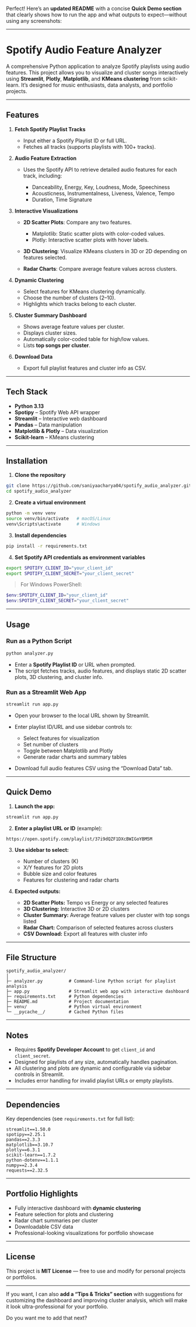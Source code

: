 Perfect! Here’s an **updated README** with a concise **Quick Demo section** that clearly shows how to run the app and what outputs to expect—without using any screenshots:

---

# Spotify Audio Feature Analyzer

A comprehensive Python application to analyze Spotify playlists using audio features. This project allows you to visualize and cluster songs interactively using **Streamlit**, **Plotly**, **Matplotlib**, and **KMeans clustering** from scikit-learn. It’s designed for music enthusiasts, data analysts, and portfolio projects.

---

## Features

1. **Fetch Spotify Playlist Tracks**

   * Input either a Spotify Playlist ID or full URL.
   * Fetches all tracks (supports playlists with 100+ tracks).

2. **Audio Feature Extraction**

   * Uses the Spotify API to retrieve detailed audio features for each track, including:

     * Danceability, Energy, Key, Loudness, Mode, Speechiness
     * Acousticness, Instrumentalness, Liveness, Valence, Tempo
     * Duration, Time Signature

3. **Interactive Visualizations**

   * **2D Scatter Plots**: Compare any two features.

     * Matplotlib: Static scatter plots with color-coded values.
     * Plotly: Interactive scatter plots with hover labels.
   * **3D Clustering**: Visualize KMeans clusters in 3D or 2D depending on features selected.
   * **Radar Charts**: Compare average feature values across clusters.

4. **Dynamic Clustering**

   * Select features for KMeans clustering dynamically.
   * Choose the number of clusters (2–10).
   * Highlights which tracks belong to each cluster.

5. **Cluster Summary Dashboard**

   * Shows average feature values per cluster.
   * Displays cluster sizes.
   * Automatically color-coded table for high/low values.
   * Lists **top songs per cluster**.

6. **Download Data**

   * Export full playlist features and cluster info as CSV.

---

## Tech Stack

* **Python 3.13**
* **Spotipy** – Spotify Web API wrapper
* **Streamlit** – Interactive web dashboard
* **Pandas** – Data manipulation
* **Matplotlib & Plotly** – Data visualization
* **Scikit-learn** – KMeans clustering

---

## Installation

1. **Clone the repository**

```bash
git clone https://github.com/saniyaacharya04/spotify_audio_analyzer.git
cd spotify_audio_analyzer
```

2. **Create a virtual environment**

```bash
python -m venv venv
source venv/bin/activate   # macOS/Linux
venv\Scripts\activate      # Windows
```

3. **Install dependencies**

```bash
pip install -r requirements.txt
```

4. **Set Spotify API credentials as environment variables**

```bash
export SPOTIFY_CLIENT_ID="your_client_id"
export SPOTIFY_CLIENT_SECRET="your_client_secret"
```

> For Windows PowerShell:

```powershell
$env:SPOTIFY_CLIENT_ID="your_client_id"
$env:SPOTIFY_CLIENT_SECRET="your_client_secret"
```

---

## Usage

### Run as a Python Script

```bash
python analyzer.py
```

* Enter a **Spotify Playlist ID** or URL when prompted.
* The script fetches tracks, audio features, and displays static 2D scatter plots, 3D clustering, and cluster info.

### Run as a Streamlit Web App

```bash
streamlit run app.py
```

* Open your browser to the local URL shown by Streamlit.
* Enter playlist ID/URL and use sidebar controls to:

  * Select features for visualization
  * Set number of clusters
  * Toggle between Matplotlib and Plotly
  * Generate radar charts and summary tables
* Download full audio features CSV using the “Download Data” tab.

---

## Quick Demo

1. **Launch the app:**

```bash
streamlit run app.py
```

2. **Enter a playlist URL or ID** (example):

```
https://open.spotify.com/playlist/37i9dQZF1DXcBWIGoYBM5M
```

3. **Use sidebar to select:**

   * Number of clusters (K)
   * X/Y features for 2D plots
   * Bubble size and color features
   * Features for clustering and radar charts

4. **Expected outputs:**

   * **2D Scatter Plots:** Tempo vs Energy or any selected features
   * **3D Clustering:** Interactive 3D or 2D clusters
   * **Cluster Summary:** Average feature values per cluster with top songs listed
   * **Radar Chart:** Comparison of selected features across clusters
   * **CSV Download:** Export all features with cluster info

---

## File Structure

```
spotify_audio_analyzer/
│
├─ analyzer.py          # Command-line Python script for playlist analysis
├─ app.py               # Streamlit web app with interactive dashboard
├─ requirements.txt     # Python dependencies
├─ README.md            # Project documentation
├─ venv/                # Python virtual environment
└─ __pycache__/         # Cached Python files
```

---

## Notes

* Requires **Spotify Developer Account** to get `client_id` and `client_secret`.
* Designed for playlists of any size, automatically handles pagination.
* All clustering and plots are dynamic and configurable via sidebar controls in Streamlit.
* Includes error handling for invalid playlist URLs or empty playlists.

---

## Dependencies

Key dependencies (see `requirements.txt` for full list):

```text
streamlit==1.50.0
spotipy==2.25.1
pandas==2.3.3
matplotlib==3.10.7
plotly==6.3.1
scikit-learn==1.7.2
python-dotenv==1.1.1
numpy==2.3.4
requests==2.32.5
```

---

## Portfolio Highlights

* Fully interactive dashboard with **dynamic clustering**
* Feature selection for plots and clustering
* Radar chart summaries per cluster
* Downloadable CSV data
* Professional-looking visualizations for portfolio showcase

---

## License

This project is **MIT License** — free to use and modify for personal projects or portfolios.

---

If you want, I can also **add a “Tips & Tricks” section** with suggestions for customizing the dashboard and improving cluster analysis, which will make it look ultra-professional for your portfolio.

Do you want me to add that next?
